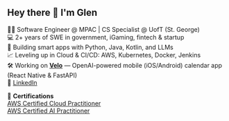 ## Hey there 👋 I'm Glen

👨‍💻 Software Engineer @ MPAC | CS Specialist @ UofT (St. George)  
💻 2+ years of SWE in government, iGaming, fintech & startup  
🧠 Building smart apps with Python, Java, Kotlin, and LLMs  
📈 Leveling up in Cloud & CI/CD: AWS, Kubernetes, Docker, Jenkins  
🛠️ Working on [**Velo**](https://github.com/notnine/Velo) — OpenAI-powered mobile (iOS/Android) calendar app (React Native & FastAPI)  
🔗 [LinkedIn](https://www.linkedin.com/in/glen-jeremy-1b5938169/)  

📜 **Certifications**  
[AWS Certified Cloud Practitioner](https://www.credly.com/badges/5fd8ba70-f615-47db-89db-948de449e4b6/linked_in_profile)  
[AWS Certified AI Practitioner](https://www.credly.com/badges/49f32d75-3a9b-42a0-a22d-27f81869340d/linked_in_profile)

